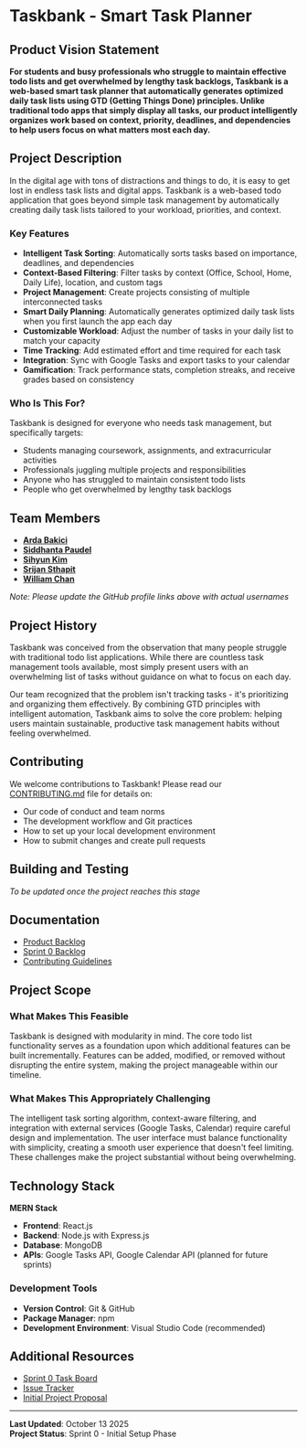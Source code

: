# Taskbank - Smart Task Planner

## Product Vision Statement

**For students and busy professionals who struggle to maintain effective todo lists and get overwhelmed by lengthy task backlogs, Taskbank is a web-based smart task planner that automatically generates optimized daily task lists using GTD (Getting Things Done) principles. Unlike traditional todo apps that simply display all tasks, our product intelligently organizes work based on context, priority, deadlines, and dependencies to help users focus on what matters most each day.**

## Project Description

In the digital age with tons of distractions and things to do, it is easy to get lost in endless task lists and digital apps. Taskbank is a web-based todo application that goes beyond simple task management by automatically creating daily task lists tailored to your workload, priorities, and context.

### Key Features

- **Intelligent Task Sorting**: Automatically sorts tasks based on importance, deadlines, and dependencies
- **Context-Based Filtering**: Filter tasks by context (Office, School, Home, Daily Life), location, and custom tags
- **Project Management**: Create projects consisting of multiple interconnected tasks
- **Smart Daily Planning**: Automatically generates optimized daily task lists when you first launch the app each day
- **Customizable Workload**: Adjust the number of tasks in your daily list to match your capacity
- **Time Tracking**: Add estimated effort and time required for each task
- **Integration**: Sync with Google Tasks and export tasks to your calendar
- **Gamification**: Track performance stats, completion streaks, and receive grades based on consistency

### Who Is This For?

Taskbank is designed for everyone who needs task management, but specifically targets:
- Students managing coursework, assignments, and extracurricular activities
- Professionals juggling multiple projects and responsibilities
- Anyone who has struggled to maintain consistent todo lists
- People who get overwhelmed by lengthy task backlogs

## Team Members

- **[Arda Bakici](https://github.com/ArdaBakici)** 
- **[Siddhanta Paudel](https://github.com/PaudelSiddhanta)** 
- **[Sihyun Kim](https://github.com/sihyunlkim)** 
- **[Srijan Sthapit](https://github.com/Srijan3141)** 
- **[William Chan](https://github.com/wc2184)** 

*Note: Please update the GitHub profile links above with actual usernames*

## Project History

Taskbank was conceived from the observation that many people struggle with traditional todo list applications. While there are countless task management tools available, most simply present users with an overwhelming list of tasks without guidance on what to focus on each day. 

Our team recognized that the problem isn't tracking tasks - it's prioritizing and organizing them effectively. By combining GTD principles with intelligent automation, Taskbank aims to solve the core problem: helping users maintain sustainable, productive task management habits without feeling overwhelmed.

## Contributing

We welcome contributions to Taskbank! Please read our [CONTRIBUTING.md](./CONTRIBUTING.md) file for details on:
- Our code of conduct and team norms
- The development workflow and Git practices
- How to set up your local development environment
- How to submit changes and create pull requests

## Building and Testing

*To be updated once the project reaches this stage*


## Documentation

- [Product Backlog](https://github.com/orgs/agile-students-fall2025/projects/47/views/6)
- [Sprint 0 Backlog](https://github.com/orgs/agile-students-fall2025/projects/47/views/7)
- [Contributing Guidelines](./CONTRIBUTING.md)
## Project Scope

### What Makes This Feasible

Taskbank is designed with modularity in mind. The core todo list functionality serves as a foundation upon which additional features can be built incrementally. Features can be added, modified, or removed without disrupting the entire system, making the project manageable within our timeline.

### What Makes This Appropriately Challenging

The intelligent task sorting algorithm, context-aware filtering, and integration with external services (Google Tasks, Calendar) require careful design and implementation. The user interface must balance functionality with simplicity, creating a smooth user experience that doesn't feel limiting. These challenges make the project substantial without being overwhelming.

## Technology Stack

**MERN Stack**

- **Frontend**: React.js
- **Backend**: Node.js with Express.js
- **Database**: MongoDB
- **APIs**: Google Tasks API, Google Calendar API (planned for future sprints)

### Development Tools
- **Version Control**: Git & GitHub
- **Package Manager**: npm
- **Development Environment**: Visual Studio Code (recommended)


## Additional Resources

- [Sprint 0 Task Board](https://github.com/orgs/agile-students-fall2025/projects/47/views/8)
- [Issue Tracker](https://github.com/agile-students-fall2025/4-final-taskbank/issues)
- [Initial Project Proposal](https://github.com/agile-students-fall2025/1-project-proposal-igor)

---

**Last Updated**: October 13 2025  
**Project Status**: Sprint 0 - Initial Setup Phase